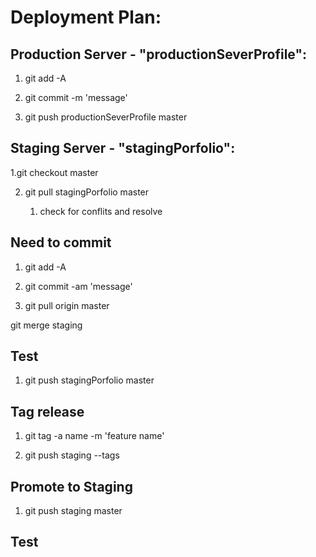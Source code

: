 # Deployment Plan:

##  Production Server - "productionSeverProfile":


 1. git add -A

 2. git commit -m 'message'

 3. git push productionSeverProfile master


 ## Staging Server - "stagingPorfolio":

 1.git checkout master

 2. git pull stagingPorfolio master

    1. check for conflits and resolve

 ## Need to commit

 1. git add -A

 2. git commit -am 'message'

 3. git pull origin master

 git merge staging

 ## Test

 1. git push stagingPorfolio master

 ## Tag release

 1. git tag -a   name -m 'feature name'

 2. git push staging --tags

 ## Promote to Staging

 1. git push staging master

 ## Test






   